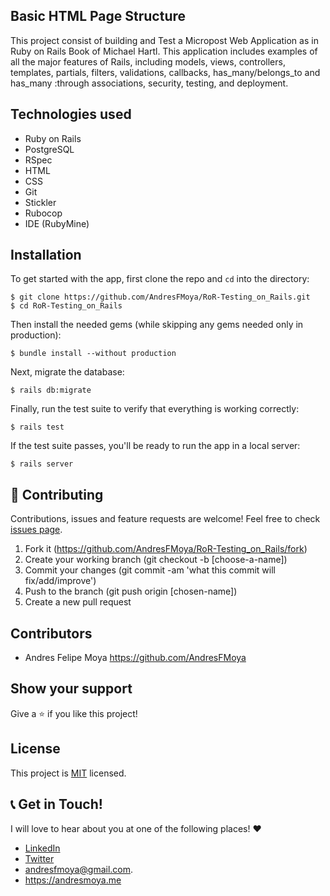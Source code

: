 ## Basic HTML Page Structure
This project consist of building and Test a Micropost Web Application as in Ruby on Rails Book of Michael Hartl.  This application includes examples of all the major features of Rails, including models, views, controllers, templates, partials, filters, validations, callbacks, has_many/belongs_to and has_many :through associations, security, testing, and deployment.

## Technologies used

- Ruby on Rails
- PostgreSQL
- RSpec
- HTML
- CSS
- Git
- Stickler
- Rubocop
- IDE (RubyMine)

## Installation
  
  To get started with the app, first clone the repo and `cd` into the directory:
  
  ```
  $ git clone https://github.com/AndresFMoya/RoR-Testing_on_Rails.git
  $ cd RoR-Testing_on_Rails
  ```
  
  Then install the needed gems (while skipping any gems needed only in production):
  
  ```
  $ bundle install --without production
  ```
  
  Next, migrate the database:
  
  ```
  $ rails db:migrate
  ```
  
  Finally, run the test suite to verify that everything is working correctly:
  
  ```
  $ rails test
  ```
  
  If the test suite passes, you'll be ready to run the app in a local server:
  
  ```
  $ rails server
  ```


## 🤝 Contributing

Contributions, issues and feature requests are welcome! Feel free to check [issues page](https://github.com/AndresFMoya/HTML_and_CSS3-Basic_Page_Structure/issues).

1. Fork it (https://github.com/AndresFMoya/RoR-Testing_on_Rails/fork)
2. Create your working branch (git checkout -b [choose-a-name])
3. Commit your changes (git commit -am 'what this commit will fix/add/improve')
4. Push to the branch (git push origin [chosen-name])
5. Create a new pull request


## Contributors

- Andres Felipe Moya https://github.com/AndresFMoya

## Show your support

Give a ⭐️ if you like this project!


## License

This project is [MIT](https://github.com/AndresFMoya/RoR-Testing_on_Rails/blob/develop/LICENSE) licensed.


## 📞 Get in Touch!
I will love to hear about you at one of the following places! :heart:

- [LinkedIn](https://www.linkedin.com/in/andres-f-moya/)
- [Twitter](https://www.twitter.com/andmedev/) 
- <andresfmoya@gmail.com>.
- <https://andresmoya.me>
